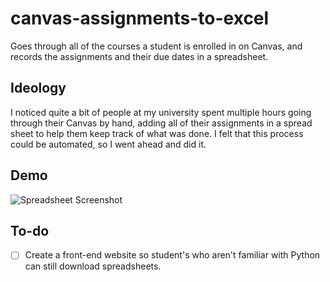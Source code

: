 # canvas-assignments-to-excel
Goes through all of the courses a student is enrolled in on Canvas, and records the assignments and their due dates in a spreadsheet.

## Ideology
I noticed quite a bit of people at my university spent multiple hours going through their Canvas by hand, adding all of their assignments in a spread sheet to help them keep track of what was done. I felt that this process could be automated, so I went ahead and did it.

## Demo
![Spreadsheet Screenshot](https://i.imgur.com/St3tWkZ.png)

## To-do
- [ ] Create a front-end website so student's who aren't familiar with Python can still download spreadsheets.

